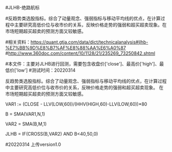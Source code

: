 #JLHB-绝路航标

#反趋势类选股指标。综合了动量观念、强弱指标与移动平均线的优点，在计算过程中主要研究高低价位与收市价的关系，反映价格走势的强弱和超买超卖现象。在市场短期超买超卖的预测方面又较敏感。

#相关资料：https://quant.gtja.com/data/dict/technicalanalysis#jlhb-%E7%BB%9D%E8%B7%AF%E8%88%AA%E6%A0%87
#http://www.360doc.com/content/10/1128/21/235269_73250842.shtml

#本文件：主要对JLHB进行回测，需要包含收盘价['close']、最高价['high']、最低价['low']
#测试时间：20220314



反趋势类选股指标。综合了动量观念、强弱指标与移动平均线的优点，在计算过程中主要研究高低价位与收市价的关系，反映价格走势的强弱和超买超卖现象。
在市场短期超买超卖的预测方面又较敏感。

VAR1 := (CLOSE - LLV(LOW,60))/(HHV(HIGH,60)-LLV(LOW,60))*80

B = SMA(VAR1,N,1)

VAR2 = SMA(B,M,1)

JLHB = IF(CROSS(B,VAR2) AND B<40,50,0)



#20220314
上传version1.0
